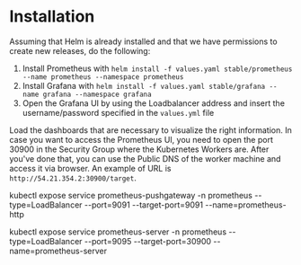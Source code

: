 # Installation

Assuming that Helm is already installed and that we have permissions to create new releases, do the following:

1. Install Prometheus with `helm install -f values.yaml stable/prometheus --name prometheus --namespace prometheus`
2. Install Grafana with `helm install -f values.yaml stable/grafana --name grafana --namespace grafana`
3. Open the Grafana UI by using the Loadbalancer address and insert the username/password specified in the `values.yml` file

Load the dashboards that are necessary to visualize the right information. In case you want to access the Prometheus UI, you need to open the port 30900 in the Security Group where the Kubernetes Workers are. After you've done that, you can use the Public DNS of the worker machine and access it via browser. An example of URL is `http://54.21.354.2:30900/target`.

kubectl expose service prometheus-pushgateway -n prometheus --type=LoadBalancer --port=9091 --target-port=9091 --name=prometheus-http

kubectl expose service prometheus-server -n prometheus --type=LoadBalancer --port=9095 --target-port=30900 --name=prometheus-server

